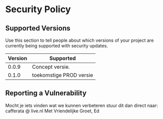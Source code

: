 # Security Policy

## Supported Versions

Use this section to tell people about which versions of your project are
currently being supported with security updates.

| Version | Supported                    |
| ------- | ---------------------------- |
| 0.0.9   | Concept versie.              |
| 0.1.0   | toekomstige PROD versie      |


## Reporting a Vulnerability
Mocht je iets vinden wat we kunnen verbeteren stuur dit dan direct naar: cafferata @ live.nl
Met Vriendelijke Groet, Ed
